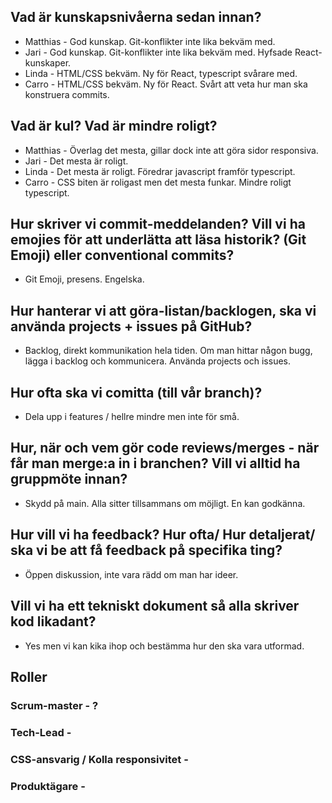 ## Vad är kunskapsnivåerna sedan innan?

- Matthias - God kunskap. Git-konflikter inte lika bekväm med.
- Jari - God kunskap. Git-konflikter inte lika bekväm med. Hyfsade React-kunskaper.
- Linda - HTML/CSS bekväm. Ny för React, typescript svårare med.
- Carro - HTML/CSS bekväm. Ny för React. Svårt att veta hur man ska konstruera commits.

## Vad är kul? Vad är mindre roligt?

- Matthias - Överlag det mesta, gillar dock inte att göra sidor responsiva.
- Jari - Det mesta är roligt.
- Linda - Det mesta är roligt. Föredrar javascript framför typescript.
- Carro - CSS biten är roligast men det mesta funkar. Mindre roligt typescript.

## Hur skriver vi commit-meddelanden? Vill vi ha emojies för att underlätta att läsa historik? (Git Emoji) eller conventional commits?

- Git Emoji, presens. Engelska.

## Hur hanterar vi att göra-listan/backlogen, ska vi använda projects + issues på GitHub?

- Backlog, direkt kommunikation hela tiden. Om man hittar någon bugg, lägga i backlog och kommunicera. Använda projects och issues.

## Hur ofta ska vi comitta (till vår branch)?

- Dela upp i features / hellre mindre men inte för små.

## Hur, när och vem gör code reviews/merges - när får man merge:a in i branchen? Vill vi alltid ha gruppmöte innan?

- Skydd på main. Alla sitter tillsammans om möjligt. En kan godkänna.

## Hur vill vi ha feedback? Hur ofta/ Hur detaljerat/ ska vi be att få feedback på specifika ting?

- Öppen diskussion, inte vara rädd om man har ideer.

## Vill vi ha ett tekniskt dokument så alla skriver kod likadant?

- Yes men vi kan kika ihop och bestämma hur den ska vara utformad.

## Roller

### Scrum-master - ?

### Tech-Lead -

### CSS-ansvarig / Kolla responsivitet -

### Produktägare -
